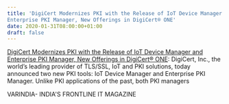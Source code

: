 ```yaml
---
title: 'DigiCert Modernizes PKI with the Release of IoT Device Manager and
Enterprise PKI Manager, New Offerings in DigiCert® ONE'
date: 2020-01-31T08:00:00+01:00
draft: false
---
```


[DigiCert Modernizes PKI with the Release of IoT Device Manager and Enterprise PKI Manager, New Offerings in DigiCert® ONE](https://varindia.com/news/digicert-modernizes-pki-with-the-release-of-iot-device-manager-and-enterprise-pki-manager-new-offerings-in-digicert-one#.XjPQc2Ip9w4.blogger): DigiCert, Inc., the world’s leading provider of TLS/SSL, IoT and PKI solutions, today announced two new PKI tools: IoT Device Manager and Enterprise PKI Manager. Unlike PKI applications of the past, both PKI managers  
  
VARINDIA- INDIA'S FRONTLINE IT MAGAZINE